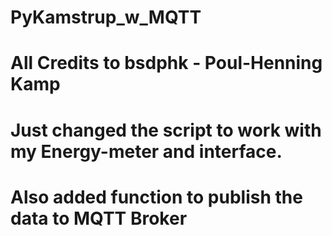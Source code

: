 # PyKamstrup_w_MQTT

# All Credits to bsdphk - Poul-Henning Kamp
# Just changed the script to work with my Energy-meter and interface.
# Also added function to publish the data to MQTT Broker
